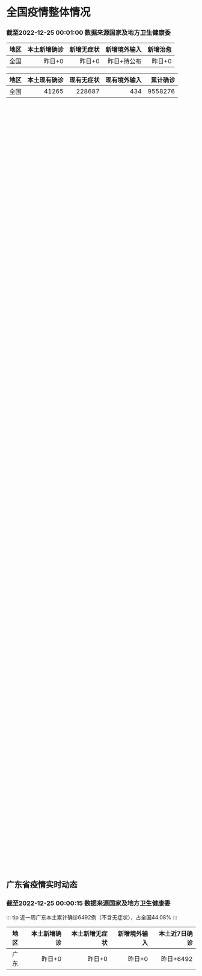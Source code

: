 
# 全国疫情整体情况
### 截至2022-12-25 00:01:00 数据来源国家及地方卫生健康委

|地区|本土新增确诊|新增无症状|新增境外输入|新增治愈|
|:--:|---:|---:|---:|---:|
|全国|昨日+0|昨日+0|昨日+待公布|昨日+0|

|地区|本土现有确诊|现有无症状|现有境外输入|累计确诊|
|:--:|---:|---:|---:|---:|
|全国|41265|228687|434|9558276|

<ChinaMap :dataList="dataList" :title="title"/>

<div id="chinaDayModify" style="width:100%;height:500px;margin-bottom:10px;"></div>
<div id="chinaAddHistoryData" style="width:100%;height:500px;margin-bottom:10px;"></div>
<div id="chinaNowHistoryData" style="width:100%;height:500px;margin-bottom:10px;"></div>
<div id="chinaTotalHistoryData" style="width:100%;height:500px;margin-bottom:10px;"></div>


## 广东省疫情实时动态
### 截至2022-12-25 00:00:15 数据来源国家及地方卫生健康委

::: tip 近一周广东本土累计确诊6492例（不含无症状），占全国44.08%
:::

|地区|本土新增确诊|本土新增无症状|新增境外输入|本土近7日确诊|
|:--:|---:|---:|---:|---:|
|广东|昨日+0|昨日+0|昨日+0|昨日+6492|

<div id="guangdongModify" style="width:100%;height:500px;margin-bottom:10px;"></div>
<div id="guangdongTotalHistory" style="width:100%;height:500px;margin-bottom:10px;"></div>
<div id="guangzhouModifyHistory" style="width:100%;height:500px;margin-bottom:10px;"></div>


<script>
import * as echarts from 'echarts'
export default {
  data(){
    return {
      title: '新增本土确诊',
      dataList: [{name: '台湾', value: 0, addList: []},{name: '香港', value: 0, addList: []},{name: '湖北', value: 0, addList: []},{name: '广东', value: 0, addList: []},{name: '上海', value: 0, addList: []},{name: '吉林', value: 0, addList: []},{name: '四川', value: 0, addList: []},{name: '重庆', value: 0, addList: []},{name: '海南', value: 0, addList: []},{name: '河南', value: 0, addList: []},{name: '福建', value: 0, addList: []},{name: '内蒙古', value: 0, addList: []},{name: '浙江', value: 0, addList: []},{name: '云南', value: 0, addList: []},{name: '陕西', value: 0, addList: []},{name: '黑龙江', value: 0, addList: []},{name: '山西', value: 0, addList: []},{name: '山东', value: 0, addList: []},{name: '江苏', value: 0, addList: []},{name: '湖南', value: 0, addList: []},{name: '辽宁', value: 0, addList: []},{name: '天津', value: 0, addList: []},{name: '北京', value: 0, addList: []},{name: '河北', value: 0, addList: []},{name: '新疆', value: 0, addList: []},{name: '广西', value: 0, addList: []},{name: '江西', value: 0, addList: []},{name: '澳门', value: 0, addList: []},{name: '贵州', value: 0, addList: []},{name: '安徽', value: 0, addList: []},{name: '甘肃', value: 0, addList: []},{name: '西藏', value: 0, addList: []},{name: '青海', value: 0, addList: []},{name: '宁夏', value: 0, addList: []},{name: '南海诸岛', value: 0, addList: []}]
    }
  },
  mounted () {
    const themeObj = {"color":["#2ec7c9","#b6a2de","#5ab1ef","#ffb980","#d87a80","#8d98b3","#e5cf0d","#97b552","#95706d","#dc69aa","#07a2a4","#9a7fd1","#588dd5","#f5994e","#c05050","#59678c","#c9ab00","#7eb00a","#6f5553","#c14089"],"backgroundColor":"rgba(0,0,0,0)","textStyle":{},"title":{"textStyle":{"color":"#008acd"},"subtextStyle":{"color":"#aaaaaa"}},"line":{"itemStyle":{"borderWidth":1},"lineStyle":{"width":2},"symbolSize":3,"symbol":"emptyCircle","smooth":true},"radar":{"itemStyle":{"borderWidth":1},"lineStyle":{"width":2},"symbolSize":3,"symbol":"emptyCircle","smooth":true},"bar":{"itemStyle":{"barBorderWidth":0,"barBorderColor":"#ccc"}},"pie":{"itemStyle":{"borderWidth":0,"borderColor":"#ccc"}},"scatter":{"itemStyle":{"borderWidth":0,"borderColor":"#ccc"}},"boxplot":{"itemStyle":{"borderWidth":0,"borderColor":"#ccc"}},"parallel":{"itemStyle":{"borderWidth":0,"borderColor":"#ccc"}},"sankey":{"itemStyle":{"borderWidth":0,"borderColor":"#ccc"}},"funnel":{"itemStyle":{"borderWidth":0,"borderColor":"#ccc"}},"gauge":{"itemStyle":{"borderWidth":0,"borderColor":"#ccc"}},"candlestick":{"itemStyle":{"color":"#d87a80","color0":"#2ec7c9","borderColor":"#d87a80","borderColor0":"#2ec7c9","borderWidth":1}},"graph":{"itemStyle":{"borderWidth":0,"borderColor":"#ccc"},"lineStyle":{"width":1,"color":"#aaaaaa"},"symbolSize":3,"symbol":"emptyCircle","smooth":true,"color":["#2ec7c9","#b6a2de","#5ab1ef","#ffb980","#d87a80","#8d98b3","#e5cf0d","#97b552","#95706d","#dc69aa","#07a2a4","#9a7fd1","#588dd5","#f5994e","#c05050","#59678c","#c9ab00","#7eb00a","#6f5553","#c14089"],"label":{"color":"#eeeeee"}},"map":{"itemStyle":{"areaColor":"#dddddd","borderColor":"#eeeeee","borderWidth":0.5},"label":{"color":"#d87a80"},"emphasis":{"itemStyle":{"areaColor":"rgba(254,153,78,1)","borderColor":"#444","borderWidth":1},"label":{"color":"rgb(100,0,0)"}}},"geo":{"itemStyle":{"areaColor":"#dddddd","borderColor":"#eeeeee","borderWidth":0.5},"label":{"color":"#d87a80"},"emphasis":{"itemStyle":{"areaColor":"rgba(254,153,78,1)","borderColor":"#444","borderWidth":1},"label":{"color":"rgb(100,0,0)"}}},"categoryAxis":{"axisLine":{"show":true,"lineStyle":{"color":"#008acd"}},"axisTick":{"show":true,"lineStyle":{"color":"#333"}},"axisLabel":{"show":true,"color":"#333"},"splitLine":{"show":false,"lineStyle":{"color":["#eee"]}},"splitArea":{"show":false,"areaStyle":{"color":["rgba(250,250,250,0.3)","rgba(200,200,200,0.3)"]}}},"valueAxis":{"axisLine":{"show":true,"lineStyle":{"color":"#008acd"}},"axisTick":{"show":true,"lineStyle":{"color":"#333"}},"axisLabel":{"show":true,"color":"#333"},"splitLine":{"show":true,"lineStyle":{"color":["#eee"]}},"splitArea":{"show":true,"areaStyle":{"color":["rgba(250,250,250,0.3)","rgba(200,200,200,0.3)"]}}},"logAxis":{"axisLine":{"show":true,"lineStyle":{"color":"#008acd"}},"axisTick":{"show":true,"lineStyle":{"color":"#333"}},"axisLabel":{"show":true,"color":"#333"},"splitLine":{"show":true,"lineStyle":{"color":["#eee"]}},"splitArea":{"show":true,"areaStyle":{"color":["rgba(250,250,250,0.3)","rgba(200,200,200,0.3)"]}}},"timeAxis":{"axisLine":{"show":true,"lineStyle":{"color":"#008acd"}},"axisTick":{"show":true,"lineStyle":{"color":"#333"}},"axisLabel":{"show":true,"color":"#333"},"splitLine":{"show":true,"lineStyle":{"color":["#eee"]}},"splitArea":{"show":false,"areaStyle":{"color":["rgba(250,250,250,0.3)","rgba(200,200,200,0.3)"]}}},"toolbox":{"iconStyle":{"borderColor":"#2ec7c9"},"emphasis":{"iconStyle":{"borderColor":"#18a4a6"}}},"legend":{"textStyle":{"color":"#333333"}},"tooltip":{"axisPointer":{"lineStyle":{"color":"#008acd","width":"1"},"crossStyle":{"color":"#008acd","width":"1"}}},"timeline":{"lineStyle":{"color":"#008acd","width":1},"itemStyle":{"color":"#008acd","borderWidth":1},"controlStyle":{"color":"#008acd","borderColor":"#008acd","borderWidth":0.5},"checkpointStyle":{"color":"#2ec7c9","borderColor":"#2ec7c9"},"label":{"color":"#008acd"},"emphasis":{"itemStyle":{"color":"#a9334c"},"controlStyle":{"color":"#008acd","borderColor":"#008acd","borderWidth":0.5},"label":{"color":"#008acd"}}},"visualMap":{"color":["#5ab1ef","#e0ffff"]},"dataZoom":{"backgroundColor":"rgba(47,69,84,0)","dataBackgroundColor":"#efefff","fillerColor":"rgba(182,162,222,0.2)","handleColor":"#008acd","handleSize":"100%","textStyle":{"color":"#333333"}},"markPoint":{"label":{"color":"#eeeeee"},"emphasis":{"label":{"color":"#eeeeee"}}}}

    echarts.registerTheme('dark', (themeObj))

    this.chartChDay = echarts.init(document.getElementById("chinaDayModify"), "dark")
,this.chartChAdd = echarts.init(document.getElementById("chinaAddHistoryData"), "dark")
,this.chartChNow = echarts.init(document.getElementById("chinaNowHistoryData"), "dark")
,this.chartChTotal = echarts.init(document.getElementById("chinaTotalHistoryData"), "dark")
,this.chartGdMod = echarts.init(document.getElementById("guangdongModify"), "dark")
,this.chartGdTotal = echarts.init(document.getElementById("guangdongTotalHistory"), "dark")
,this.chartGzMod = echarts.init(document.getElementById("guangzhouModifyHistory"), "dark")


    const option_gd_mod = {
      title: {
        text: '广东疫情新增趋势（人）'
      },
      tooltip: {
        trigger: 'axis',
        axisPointer: {
          type: 'cross',
          label: {
            backgroundColor: '#6a7985'
          }
        }
      },
      legend: {
        top: 20,
        data: [{name: '本土新增确诊',icon: 'rect'}, {name: '本土新增无症状',icon: 'rect'},{name: '新增境外输入',icon: 'rect'}]
      },
      grid: {
        left: '3%',
        right: '4%',
        bottom: '3%',
        containLabel: true
      },
      toolbox: {
        feature: {
          saveAsImage: {}
        }
      },
      xAxis: {
        type: 'category',
        boundaryGap: false,
        data: ["10.27","10.28","10.29","10.30","10.31","11.01","11.02","11.03","11.04","11.05","11.06","11.07","11.08","11.09","11.10","11.11","11.12","11.13","11.14","11.15","11.16","11.17","11.18","11.19","11.20","11.21","11.22","11.23","11.24","11.25","11.26","11.27","11.28","11.29","11.30","12.01","12.02","12.03","12.04","12.05","12.06","12.07","12.08","12.09","12.10","12.11","12.12","12.13","12.14","12.15","12.16","12.17","12.18","12.19","12.20","12.21","12.22","12.23",]
      },
      yAxis: {
        type: 'value'
      },
      series: [
        {
          name: '本土新增确诊',
          type: 'line',
          areaStyle: {},
          emphasis: {
            focus: 'series'
          },
          data: [27,63,83,291,242,125,103,195,219,252,224,319,592,500,546,760,727,707,586,564,1246,1338,1102,1157,984,781,860,1791,892,991,1386,1347,1168,1518,1599,1782,1666,1868,1686,2120,1719,1437,1391,1115,735,879,775,1044,857,1065,990,915,846,1075,1171,1325,1599,1737,]
        },
        {
          name: '本土新增无症状',
          type: 'line',
          areaStyle: {},
          emphasis: {
            focus: 'series'
          },
          data: [88,136,195,468,458,298,356,470,669,1330,1882,2330,2611,2507,2461,2996,3541,3941,5047,6215,8576,9110,8535,8381,8101,8241,7951,7505,7584,7405,7705,7761,7725,7236,6315,6010,5053,4785,4816,3421,3200,2713,1989,1819,1791,1468,1264,1817,0,0,0,0,0,0,0,0,0,0,]
        },
        {
          name: '新增境外输入',
          type: 'line',
          areaStyle: {},
          emphasis: {
            focus: 'series'
          },
          data: [11,14,14,8,7,10,12,13,9,21,10,12,16,14,23,9,15,19,19,24,10,20,13,21,38,35,23,19,23,25,23,24,19,11,12,16,12,14,17,15,15,14,12,10,27,21,22,5,17,17,13,17,31,36,18,47,41,6,]
        }
      ]
    };

    const option_gd_total = {
      title: {
        text: '广东疫情概览（人）'
      },
      tooltip: {
        trigger: 'axis',
        axisPointer: {
          type: 'cross',
          label: {
            backgroundColor: '#6a7985'
          }
        }
      },
      legend: {
        top: 20,
        data: [{name: '累计确诊',icon: 'rect'},{name: '累计治愈',icon: 'rect'}]
      },
      grid: {
        left: '3%',
        right: '4%',
        bottom: '3%',
        containLabel: true
      },
      toolbox: {
        feature: {
          saveAsImage: {}
        }
      },
      xAxis: {
        type: 'category',
        boundaryGap: false,
        data: ["10.27","10.28","10.29","10.30","10.31","11.01","11.02","11.03","11.04","11.05","11.06","11.07","11.08","11.09","11.10","11.11","11.12","11.13","11.14","11.15","11.16","11.17","11.18","11.19","11.20","11.21","11.22","11.23","11.24","11.25","11.26","11.27","11.28","11.29","11.30","12.01","12.02","12.03","12.04","12.05","12.06","12.07","12.08","12.09","12.10","12.11","12.12","12.13","12.14","12.15","12.16","12.17","12.18","12.19","12.20","12.21","12.22","12.23","12.24",]
      },
      yAxis: {
        type: 'value'
      },
      series: [
        {
          name: '累计确诊',
          type: 'line',
          areaStyle: {},
          emphasis: {
            focus: 'series'
          },
          data: [11411,11488,11585,11884,12133,12268,12383,12591,12819,13092,13336,13657,14264,14779,15348,16117,16859,17585,18190,18778,20034,21392,22507,23685,24707,25523,26406,28216,29131,30147,31556,32927,34114,35643,37254,38666,40344,42226,43929,46450,48187,49638,51041,52166,52928,53828,54625,55674,56548,57630,58633,59565,60442,61553,62742,64114,65754,67497,67497,]
        },
        {
          name: '累计治愈',
          type: 'line',
          areaStyle: {},
          emphasis: {
            focus: 'series'
          },
          data: [10298,10298,10298,10298,10298,10298,10298,10298,10298,10298,10298,10298,11470,11470,11470,11470,11470,11470,11470,11470,11470,11470,11470,11470,11470,11470,11470,11470,11470,11470,11470,11470,11470,22472,22472,24794,24794,24794,24794,24794,24794,24794,24794,24794,24794,24794,24794,24794,24794,24794,24794,24794,24794,24794,51366,51366,51366,51366,51366,]
        }
      ]
    };

    const option_gz_mod = {
      title: {
        text: '广州疫情新增趋势（人）'
      },
      tooltip: {
        trigger: 'axis',
        axisPointer: {
          type: 'cross',
          label: {
            backgroundColor: '#6a7985'
          }
        }
      },
      legend: {
        top: 20,
        data: [{name: '本土新增确诊',icon: 'rect'},{name: '本土新增无症状',icon: 'rect'}]
      },
      grid: {
        left: '3%',
        right: '4%',
        bottom: '3%',
        containLabel: true
      },
      toolbox: {
        feature: {
          saveAsImage: {}
        }
      },
      xAxis: {
        type: 'category',
        boundaryGap: false,
        data: ["1027","1028","1029","1030","1031","1101","1102","1103","1104","1105","1106","1107","1108","1109","1110","1111","1112","1113","1114","1115","1116","1117","1118","1119","1120","1121","1122","1123","1124","1125","1126","1127","1128","1129","1130","1201","1202","1203","1204","1205","1206","1207","1208","1209","1210","1211","1212","1213","1214","1215","1216","1217","1218","1219","1220","1221","1222","1223",]
      },
      yAxis: {
        type: 'value'
      },
      series: [
        {
          name: '本土新增确诊',
          type: 'line',
          areaStyle: {},
          emphasis: {
            focus: 'series'
          },
          data: [19,54,66,232,190,85,83,149,168,183,158,232,478,423,466,694,662,656,552,509,1189,1241,983,1050,882,681,722,1645,734,824,1177,1129,959,1236,1313,1468,1201,1197,1044,1505,1233,1042,968,591,286,432,366,554,370,505,451,403,374,537,564,546,0,0,]
        },
        {
          name: '本土新增无症状',
          type: 'line',
          areaStyle: {},
          emphasis: {
            focus: 'series'
          },
          data: [46,85,125,295,289,253,323,430,635,1259,1813,2263,2546,2430,2358,2921,3464,3876,4977,6138,8486,8989,8444,8234,7885,7957,7735,7192,7267,7058,7266,7166,6993,6454,5629,5185,4096,3771,3663,2262,2090,1640,1005,804,817,599,434,741,0,0,0,0,0,0,0,0,0,0,]
        }
      ]
    };

    const option_ch_day  = {
      series: [
        {
          type: 'treemap',
          data: [
            {
              name: '本土新增确诊昨日+0',
              value: 1,
            },
            {
              name: '新增无症状昨日+0',
              value: 1,
            },
            {
              name: '新增境外输入昨日+待公布',
              value: 1,
            },
            {
              name: '新增治愈昨日+0',
              value: 1,
            },
          ]
        }
      ]
    };

    const option_ch_add = {
      title: {
        text: '新增疫情整体走势'
      },
      tooltip: {
        trigger: 'axis',
        axisPointer: {
          type: 'cross',
          label: {
            backgroundColor: '#6a7985'
          }
        }
      },
      legend: {
        top: 20,
        data: [{name: '本土确诊',icon: 'rect'}, {name: '无症状感染',icon: 'rect'},{name: '新增境外输入',icon: 'rect'}]
      },
      grid: {
        left: '3%',
        right: '4%',
        bottom: '3%',
        containLabel: true
      },
      toolbox: {
        feature: {
          saveAsImage: {}
        }
      },
      xAxis: {
        type: 'category',
        boundaryGap: false,
        data: ["10.25","10.26","10.27","10.28","10.29","10.30","10.31","11.01","11.02","11.03","11.04","11.05","11.06","11.07","11.08","11.09","11.10","11.11","11.12","11.13","11.14","11.15","11.16","11.17","11.18","11.19","11.20","11.21","11.22","11.23","11.24","11.25","11.26","11.27","11.28","11.29","11.30","12.01","12.02","12.03","12.04","12.05","12.06","12.07","12.08","12.09","12.10","12.11","12.12","12.13","12.14","12.15","12.16","12.17","12.18","12.19","12.20","12.21","12.22","12.23",]
      },
      yAxis: {
        type: 'value'
      },
      series: [
        {
          name: '本土确诊',
          type: 'line',
          areaStyle: {},
          emphasis: {
            focus: 'series'
          },
          data: [297,193,214,324,353,479,498,409,531,704,596,526,535,843,1294,1133,1150,1452,1675,1747,1621,1568,2328,2276,2055,2204,2277,2145,2641,3927,3041,3405,3648,3748,3561,4236,4080,4233,3933,4168,4247,4988,4351,4031,3588,3034,2270,2171,2270,2249,1944,2091,2229,2028,1918,2656,3049,2966,3696,4103,]
        },
        {
          name: '无症状感染',
          type: 'line',
          areaStyle: {},
          emphasis: {
            focus: 'series'
          },
          data: [944,924,1123,1153,1566,2220,2221,2346,2669,3167,3063,3894,4961,6632,6882,7691,9385,10351,13086,14325,16151,18491,20804,22853,22208,22011,24547,25754,26242,27517,29654,31504,35858,36304,34860,33376,31720,30539,28894,27433,25477,22859,20764,17134,13004,10551,8327,6455,5181,0,0,0,0,0,0,0,0,0,0,0,]
        },
        {
          name: '新增境外输入',
          type: 'line',
          areaStyle: {},
          emphasis: {
            focus: 'series'
          },
          data: [41,38,48,53,48,42,49,56,50,53,61,62,34,47,52,52,59,52,36,47,40,55,60,86,82,63,88,80,78,83,62,69,61,74,63,52,70,45,55,45,71,58,58,48,49,48,68,69,45,42,56,66,57,69,77,66,52,64,65,25,]
        }
      ]
    };

    const option_ch_now = {
      title: {
        text: '现有疫情整体走势'
      },
      tooltip: {
        trigger: 'axis',
        axisPointer: {
          type: 'cross',
          label: {
            backgroundColor: '#6a7985'
          }
        }
      },
      legend: {
        top: 20,
        data: [{name: '本土确诊',icon: 'rect'}, {name: '无症状感染',icon: 'rect'},{name: '新增境外输入',icon: 'rect'}]
      },
      grid: {
        left: '3%',
        right: '4%',
        bottom: '3%',
        containLabel: true
      },
      toolbox: {
        feature: {
          saveAsImage: {}
        }
      },
      xAxis: {
        type: 'category',
        boundaryGap: false,
        data: ["10.25","10.26","10.27","10.28","10.29","10.30","10.31","11.01","11.02","11.03","11.04","11.05","11.06","11.07","11.08","11.09","11.10","11.11","11.12","11.13","11.14","11.15","11.16","11.17","11.18","11.19","11.20","11.21","11.22","11.23","11.24","11.25","11.26","11.27","11.28","11.29","11.30","12.01","12.02","12.03","12.04","12.05","12.06","12.07","12.08","12.09","12.10","12.11","12.12","12.13","12.14","12.15","12.16","12.17","12.18","12.19","12.20","12.21","12.22","12.23","12.24",]
      },
      yAxis: {
        type: 'value'
      },
      series: [
        {
          name: '本土确诊',
          type: 'line',
          areaStyle: {},
          emphasis: {
            focus: 'series'
          },
          data: [3127,3104,3107,3252,3440,3751,4101,4324,4641,5070,5473,5792,6113,6742,7801,8635,9385,10387,11647,12855,13935,14820,16631,17901,19102,20202,21550,22606,23923,26090,27429,28985,30646,32348,33190,34851,36571,38012,38648,39571,40008,41882,42366,42724,42640,41065,38903,37461,35849,34830,34288,34283,33888,34193,34808,35509,36636,37295,38884,41265,41265,]
        },
        {
          name: '无症状感染',
          type: 'line',
          areaStyle: {},
          emphasis: {
            focus: 'series'
          },
          data: [578,562,551,549,547,527,537,530,523,527,530,532,504,502,512,520,530,532,528,534,538,525,541,576,607,627,660,690,707,723,735,760,764,781,777,765,776,736,710,657,625,599,589,542,518,494,488,507,491,444,412,424,446,460,490,467,475,475,471,434,434,]
        },
        {
          name: '新增境外输入',
          type: 'line',
          areaStyle: {},
          emphasis: {
            focus: 'series'
          },
          data: [14399,14475,14817,15140,15931,17538,19036,20631,22423,24734,26924,30018,34158,39861,45493,51292,59141,67715,79170,91603,105362,120524,136643,154412,172048,188616,207376,226934,245895,264312,281195,299495,318626,340796,360424,375154,386771,394333,394150,389264,382512,369357,354890,340392,320318,294934,272508,249168,228687,228687,228687,228687,228687,228687,228687,228687,228687,228687,228687,228687,228687,]
        }
      ]
    };

    const option_ch_total = {
      title: {
        text: '累计疫情整体走势'
      },
      tooltip: {
        trigger: 'axis',
        axisPointer: {
          type: 'cross',
          label: {
            backgroundColor: '#6a7985'
          }
        }
      },
      legend: {
        top: 20,
        data: [{name: '确诊(含港澳台)', con: 'rect'}, {name: '死亡(含港澳台)',icon: 'rect'}]
      },
      grid: {
        left: '3%',
        right: '4%',
        bottom: '3%',
        containLabel: true
      },
      toolbox: {
        feature: {
          saveAsImage: {}
        }
      },
      xAxis: {
        type: 'category',
        boundaryGap: false,
        data: ["10.25","10.26","10.27","10.28","10.29","10.30","10.31","11.01","11.02","11.03","11.04","11.05","11.06","11.07","11.08","11.09","11.10","11.11","11.12","11.13","11.14","11.15","11.16","11.17","11.18","11.19","11.20","11.21","11.22","11.23","11.24","11.25","11.26","11.27","11.28","11.29","11.30","12.01","12.02","12.03","12.04","12.05","12.06","12.07","12.08","12.09","12.10","12.11","12.12","12.13","12.14","12.15","12.16","12.17","12.18","12.19","12.20","12.21","12.22","12.23","12.24",]
      },
      yAxis: {
        type: 'value'
      },
      series: [
        {
          name: '确诊(含港澳台)',
          type: 'line',
          areaStyle: {},
          emphasis: {
            focus: 'series'
          },
          data: [8137786,8246496,8283181,8318921,8352484,8385213,8409023,8444367,8478830,8510115,8538758,8565587,8591083,8609153,8635852,8662662,8686925,8709454,8731122,8752310,8771347,8792321,8818365,8841863,8862956,8882454,8901981,8917011,8938818,8961750,8981987,9000592,9018455,9036539,9051741,9074256,9074256,9074256,9074256,9074256,9074256,9190921,9212751,9212751,9212751,9212751,9293435,9293435,9326304,9326304,9326304,9326304,9326304,9326304,9326304,9326304,9326304,9326304,9326304,9558276,9558276,]
        },
        {
          name: '死亡(含港澳台)',
          type: 'line',
          areaStyle: {},
          emphasis: {
            focus: 'series'
          },
          data: [26823,26823,26823,26823,26823,26823,26823,26823,26823,26823,26823,26823,26823,28900,28939,28939,28939,28939,28939,28939,28939,28939,28939,28939,28939,28939,28939,28939,28939,28939,28939,28939,28939,28939,28939,28939,28939,28939,28939,28939,28939,28939,28939,28939,28939,28939,28939,28939,28939,28939,28939,28939,28939,28939,28939,28939,28939,28939,28939,28939,28939,]
        }
      ]
    };

    this.chartGdMod.setOption(option_gd_mod);
    this.chartGdTotal.setOption(option_gd_total);
    this.chartGzMod.setOption(option_gz_mod);
    this.chartChDay.setOption(option_ch_day);
    this.chartChAdd.setOption(option_ch_add);
    this.chartChNow.setOption(option_ch_now);
    this.chartChTotal.setOption(option_ch_total);

    window.onresize = () => {
      this.chartGdMod.resize()
      this.chartGdTotal.resize()
      this.chartGzMod.resize()
      this.chartChDay.resize()
      this.chartChAdd.resize()
      this.chartChNow.resize()
      this.chartChTotal.resize()
    }
  }
}
</script>

## 广东省各地区疫情情况

::: danger 0个中高风险地区
:::

|地区|本土新增确诊|本土新增无症状|本土近7日确诊|中高风险地区|
|:--:|---:|---:|---:|---:|
|广州|0|0|+3023|0|
|汕头|0|0|+514|0|
|深圳|0|0|+480|0|
|云浮|0|0|+320|0|
|惠州|0|0|+302|0|
|佛山|0|0|+258|0|
|潮州|0|0|+253|0|
|中山|0|0|+210|0|
|珠海|0|0|+207|0|
|阳江|0|0|+195|0|
|湛江|0|0|+139|0|
|茂名|0|0|+120|0|
|江门|0|0|+111|0|
|肇庆|0|0|+69|0|
|梅州|0|0|+62|0|
|韶关|0|0|+61|0|
|汕尾|0|0|+55|0|
|清远|0|0|+43|0|
|东莞|0|0|+35|0|
|河源|0|0|+19|0|
|揭阳|0|0|+16|0|
|未公布来源|0|0|0|0|


## 广东疫情热点动态

  
### 12-25 07:40
::: tip 深圳社康机构、移动发热门诊有序接诊，分级诊疗体系高效运行
“阳了怎么办？”“发热了想看病、取药去哪里？”“看病会不会等很久？”这些问题是最近不少深圳人关心的热门话题。
24日，深圳卫视&壹深圳客户端记者带着这些市民关切，前往深圳的多个社康机构、移动发热门诊进...

深圳卫视深视新闻630

[阅读全文](https://view.inews.qq.com/a/20221224A0766G00?shareto=wx&devid=6B867A79-89E7-4FEF-A3B8-FCBF7F356E49&qimei=5e1231f5-e69a-46f0-b45d-19c7cb333211&uid=100162862382&qs_signature=AAwVSkyVUCTZUK0ChRm0vYtigt3b%2FehKoJQKW6Q5srAFznWwCoGNJ%2BrSAW3Wfcl0SxBNllgMZABd46brnqKhg2GSKbqSJKv9FGSJg%2BTnPE7eDbU2O3Oz%2F1kM0DCaWA%3D%3D&appver=15.5_qqnews_7.0.30#)
:::

### 12-24 23:30
::: tip 汕尾：当前没有对核酸检测数量进行限量
  12月24日上午，汕尾逸辉基金医院发布公告，公告称，“即日起，对全区各采样点予以限号管理，本院采样点每日分配数量为2500个号（管），若当天号（管）满将停止采样。”  此前的12月22日，汕尾疾控...

信息来源：南方PLUS

[阅读全文](https://h5.baike.qq.com/mobile/landing.html?docid=20221224A06ZJQ00&isNews=1&adtag=wxjk.yqssc.yqdt)
:::

### 12-24 23:01
::: tip 潮州：启用“潮州防疫”小程序，方便阳性人员获取医疗卫生服务
  12月24日，潮州市新型冠状病毒肺炎疫情防控指挥部办公室发布通告称，为做好全市疫情防控工作，助力医疗资源统筹调度和优化提升健康服务水平，决定启用“潮州防疫”小程序。  通告指出，请广大市民朋友发现...

信息来源：南方PLUS

[阅读全文](https://h5.baike.qq.com/mobile/landing.html?docid=20221224A07AJW00&isNews=1&adtag=wxjk.yqssc.yqdt)
:::

### 12-24 09:41
::: tip 广东3268个发热门诊（诊室）地址与联系方式
发热去哪里就诊更便利？哪里可以开到退烧药？广东各地正积极推动互联网医院线上开诊为居家治疗人员提供咨询指导在广州，目前有168家互联网医院上线有498名医生线上开诊为进一步满足广大群众出现发热等不适症状...

羊城晚报

[阅读全文](https://view.inews.qq.com/a/20221224A00ZY300?shareto=wx&devid=6B867A79-89E7-4FEF-A3B8-FCBF7F356E49&qimei=5e1231f5-e69a-46f0-b45d-19c7cb333211&uid=100162862382&qs_signature=AAw4TaNYlZyaTvcAldsIOkn5TR2%2BYaKyVvFp%2BP7Oma6kWceCTNi6sCJkPZ4LXXiO%2BUe%2FJ3freOqswL3Lfc7kSGKEqUvk6Z8cc9p7F1H7zYnmkf82EC9nNbzNqtR4zq%3D%3D&appver=15.5_qqnews_7.0.30#)
:::

### 12-24 00:11
::: tip 潮州新冠疫苗第二剂次加强针开打！附接种点名单
  近日，国家卫健委发布《关于印发新冠病毒疫苗第二剂次加强免疫接种实施方案的通知》。12月23日，潮州市疾控中心发布消息，为了集中力量给老人提供最好的保护，潮州现优先向60岁以上并完成第一剂次加强免疫...

信息来源：南方PLUS

[阅读全文](https://h5.baike.qq.com/mobile/landing.html?docid=20221224A004OH00&isNews=1&adtag=wxjk.yqssc.yqdt)
:::

### 12-23 19:48
::: tip 深圳市二医院推出中药防感汤和退热方
为应对近期疫情，深圳市第二人民医院充分发挥中医药的作用，由全国名老中医药传承工作室专家、深圳市名中医李一明教授，结合自己的经验，配制中药防感汤和退热1号方供医院发热门诊使用。
据李一明教授介绍，防感汤...

深圳晚报

[阅读全文](https://view.inews.qq.com/a/20221223A079S800?shareto=wx&devid=6B867A79-89E7-4FEF-A3B8-FCBF7F356E49&qimei=5e1231f5-e69a-46f0-b45d-19c7cb333211&uid=100162862382&qs_signature=AAw4lRYcmCKPlw3Cw9T%2FuEa0ijoovDr%2BmF%2FPSuIM1J8T5srVAVlDNr%2BLDQqf5j%2FjDIGlH0R7j78XFyVcJ1T8hn6of7onnlEyaaQP3rqCaEclpuz1W0m3A9SMiv4Xsq%3D%3D&appver=15.5_qqnews_7.0.30#)
:::

### 12-23 18:34
::: tip 广东省药监局开通绿色审批通道，全力支持防疫药械扩产保供
文/羊城晚报全媒体记者 陈泽云 通讯员 粤药监12月22日，羊城晚报记者从广东省药品监督管理局（以下简称“省药监局”）获悉，针对目前公众购药的迫切性，该局开通全程“绿色通道”以服务疫情防控药品审批，自...

信息来源：羊城派

[阅读全文](https://h5.baike.qq.com/mobile/landing.html?docid=20221223A06DU700&isNews=1&adtag=wxjk.yqssc.yqdt)
:::

### 12-23 15:23
::: tip 2023年春运火车票明起开售！这个春节还要就地过年吗？钟南山回应
            每经编辑：李泽东 据中国铁路微信号消息，2023年铁路春运将从明年1月7日开始，2月15日结束，共40天。明天也就是12月24日，春运火车票就要开始发售，大家可以通过12306...

信息来源：每日经济新闻

[阅读全文](https://h5.baike.qq.com/mobile/landing.html?docid=20221223A045M500&isNews=1&adtag=wxjk.yqssc.yqdt)
:::

### 12-23 14:02
::: tip 中山为特殊困难群众免费派发“防疫爱心包”
  为切实保障中山市特殊困难群众疫情防控期间居家用药和就医问题，缓解弱势群体短时间内缺医短药的焦虑情绪，提高困难群众的幸福感、获得感和安全感，近日，中山市民政局、中山市慈善总会共同为中山市散居特困人员...

信息来源：南方PLUS

[阅读全文](https://h5.baike.qq.com/mobile/landing.html?docid=20221223A03HNV00&isNews=1&adtag=wxjk.yqssc.yqdt)
:::

### 12-23 13:02
::: tip 顺德伦教：党群齐心共抗疫，药品共享暖人心
  日前，顺德区委组织部向各基层党组织和党员发出倡议，要求党员充分发挥先锋模范作用，凝聚带动群众，开展“党员先行 邻里互助 药品共享”暖心行动。  12月23日，记者从顺德区伦教街道获悉，该街道迅速传...

信息来源：南方PLUS

[阅读全文](https://h5.baike.qq.com/mobile/landing.html?docid=20221223A031S900&isNews=1&adtag=wxjk.yqssc.yqdt)
:::


## 广州疫情热点动态

  
### 12-25 07:40
::: tip 深圳社康机构、移动发热门诊有序接诊，分级诊疗体系高效运行
“阳了怎么办？”“发热了想看病、取药去哪里？”“看病会不会等很久？”这些问题是最近不少深圳人关心的热门话题。
24日，深圳卫视&壹深圳客户端记者带着这些市民关切，前往深圳的多个社康机构、移动发热门诊进...

深圳卫视深视新闻630

[阅读全文](https://view.inews.qq.com/a/20221224A0766G00?shareto=wx&devid=6B867A79-89E7-4FEF-A3B8-FCBF7F356E49&qimei=5e1231f5-e69a-46f0-b45d-19c7cb333211&uid=100162862382&qs_signature=AAwVSkyVUCTZUK0ChRm0vYtigt3b%2FehKoJQKW6Q5srAFznWwCoGNJ%2BrSAW3Wfcl0SxBNllgMZABd46brnqKhg2GSKbqSJKv9FGSJg%2BTnPE7eDbU2O3Oz%2F1kM0DCaWA%3D%3D&appver=15.5_qqnews_7.0.30#)
:::

### 12-24 23:30
::: tip 汕尾：当前没有对核酸检测数量进行限量
  12月24日上午，汕尾逸辉基金医院发布公告，公告称，“即日起，对全区各采样点予以限号管理，本院采样点每日分配数量为2500个号（管），若当天号（管）满将停止采样。”  此前的12月22日，汕尾疾控...

信息来源：南方PLUS

[阅读全文](https://h5.baike.qq.com/mobile/landing.html?docid=20221224A06ZJQ00&isNews=1&adtag=wxjk.yqssc.yqdt)
:::

### 12-24 23:01
::: tip 潮州：启用“潮州防疫”小程序，方便阳性人员获取医疗卫生服务
  12月24日，潮州市新型冠状病毒肺炎疫情防控指挥部办公室发布通告称，为做好全市疫情防控工作，助力医疗资源统筹调度和优化提升健康服务水平，决定启用“潮州防疫”小程序。  通告指出，请广大市民朋友发现...

信息来源：南方PLUS

[阅读全文](https://h5.baike.qq.com/mobile/landing.html?docid=20221224A07AJW00&isNews=1&adtag=wxjk.yqssc.yqdt)
:::

### 12-24 09:41
::: tip 广东3268个发热门诊（诊室）地址与联系方式
发热去哪里就诊更便利？哪里可以开到退烧药？广东各地正积极推动互联网医院线上开诊为居家治疗人员提供咨询指导在广州，目前有168家互联网医院上线有498名医生线上开诊为进一步满足广大群众出现发热等不适症状...

羊城晚报

[阅读全文](https://view.inews.qq.com/a/20221224A00ZY300?shareto=wx&devid=6B867A79-89E7-4FEF-A3B8-FCBF7F356E49&qimei=5e1231f5-e69a-46f0-b45d-19c7cb333211&uid=100162862382&qs_signature=AAw4TaNYlZyaTvcAldsIOkn5TR2%2BYaKyVvFp%2BP7Oma6kWceCTNi6sCJkPZ4LXXiO%2BUe%2FJ3freOqswL3Lfc7kSGKEqUvk6Z8cc9p7F1H7zYnmkf82EC9nNbzNqtR4zq%3D%3D&appver=15.5_qqnews_7.0.30#)
:::

### 12-24 00:11
::: tip 潮州新冠疫苗第二剂次加强针开打！附接种点名单
  近日，国家卫健委发布《关于印发新冠病毒疫苗第二剂次加强免疫接种实施方案的通知》。12月23日，潮州市疾控中心发布消息，为了集中力量给老人提供最好的保护，潮州现优先向60岁以上并完成第一剂次加强免疫...

信息来源：南方PLUS

[阅读全文](https://h5.baike.qq.com/mobile/landing.html?docid=20221224A004OH00&isNews=1&adtag=wxjk.yqssc.yqdt)
:::

### 12-23 19:48
::: tip 深圳市二医院推出中药防感汤和退热方
为应对近期疫情，深圳市第二人民医院充分发挥中医药的作用，由全国名老中医药传承工作室专家、深圳市名中医李一明教授，结合自己的经验，配制中药防感汤和退热1号方供医院发热门诊使用。
据李一明教授介绍，防感汤...

深圳晚报

[阅读全文](https://view.inews.qq.com/a/20221223A079S800?shareto=wx&devid=6B867A79-89E7-4FEF-A3B8-FCBF7F356E49&qimei=5e1231f5-e69a-46f0-b45d-19c7cb333211&uid=100162862382&qs_signature=AAw4lRYcmCKPlw3Cw9T%2FuEa0ijoovDr%2BmF%2FPSuIM1J8T5srVAVlDNr%2BLDQqf5j%2FjDIGlH0R7j78XFyVcJ1T8hn6of7onnlEyaaQP3rqCaEclpuz1W0m3A9SMiv4Xsq%3D%3D&appver=15.5_qqnews_7.0.30#)
:::

### 12-23 18:34
::: tip 广东省药监局开通绿色审批通道，全力支持防疫药械扩产保供
文/羊城晚报全媒体记者 陈泽云 通讯员 粤药监12月22日，羊城晚报记者从广东省药品监督管理局（以下简称“省药监局”）获悉，针对目前公众购药的迫切性，该局开通全程“绿色通道”以服务疫情防控药品审批，自...

信息来源：羊城派

[阅读全文](https://h5.baike.qq.com/mobile/landing.html?docid=20221223A06DU700&isNews=1&adtag=wxjk.yqssc.yqdt)
:::

### 12-23 15:23
::: tip 2023年春运火车票明起开售！这个春节还要就地过年吗？钟南山回应
            每经编辑：李泽东 据中国铁路微信号消息，2023年铁路春运将从明年1月7日开始，2月15日结束，共40天。明天也就是12月24日，春运火车票就要开始发售，大家可以通过12306...

信息来源：每日经济新闻

[阅读全文](https://h5.baike.qq.com/mobile/landing.html?docid=20221223A045M500&isNews=1&adtag=wxjk.yqssc.yqdt)
:::

### 12-23 14:02
::: tip 中山为特殊困难群众免费派发“防疫爱心包”
  为切实保障中山市特殊困难群众疫情防控期间居家用药和就医问题，缓解弱势群体短时间内缺医短药的焦虑情绪，提高困难群众的幸福感、获得感和安全感，近日，中山市民政局、中山市慈善总会共同为中山市散居特困人员...

信息来源：南方PLUS

[阅读全文](https://h5.baike.qq.com/mobile/landing.html?docid=20221223A03HNV00&isNews=1&adtag=wxjk.yqssc.yqdt)
:::

### 12-23 13:02
::: tip 顺德伦教：党群齐心共抗疫，药品共享暖人心
  日前，顺德区委组织部向各基层党组织和党员发出倡议，要求党员充分发挥先锋模范作用，凝聚带动群众，开展“党员先行 邻里互助 药品共享”暖心行动。  12月23日，记者从顺德区伦教街道获悉，该街道迅速传...

信息来源：南方PLUS

[阅读全文](https://h5.baike.qq.com/mobile/landing.html?docid=20221223A031S900&isNews=1&adtag=wxjk.yqssc.yqdt)
:::

